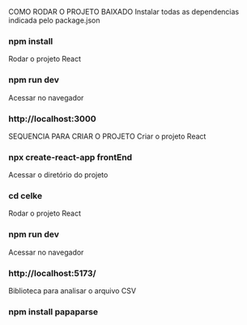 COMO RODAR O PROJETO BAIXADO
Instalar todas as dependencias indicada pelo package.json
### npm install

Rodar o projeto React 
### npm run dev

Acessar no navegador
### http://localhost:3000


SEQUENCIA PARA CRIAR O PROJETO
Criar o projeto React
### npx create-react-app frontEnd

Acessar o diretório do projeto
### cd celke

Rodar o projeto React
### npm run dev

Acessar no navegador
### http://localhost:5173/

Biblioteca para analisar o arquivo CSV
### npm install papaparse